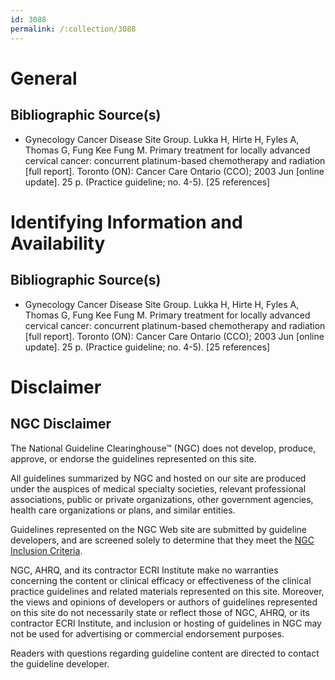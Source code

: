 ```yaml
---
id: 3088
permalink: /:collection/3088
---
```


# General

## Bibliographic Source(s)

- Gynecology Cancer Disease Site Group. Lukka H, Hirte H, Fyles A, Thomas G, Fung Kee Fung M. Primary treatment for locally advanced cervical cancer: concurrent platinum-based chemotherapy and radiation [full report]. Toronto (ON): Cancer Care Ontario (CCO); 2003 Jun [online update]. 25 p. (Practice guideline; no. 4-5). [25 references]

# Identifying Information and Availability

## Bibliographic Source(s)

- Gynecology Cancer Disease Site Group. Lukka H, Hirte H, Fyles A, Thomas G, Fung Kee Fung M. Primary treatment for locally advanced cervical cancer: concurrent platinum-based chemotherapy and radiation [full report]. Toronto (ON): Cancer Care Ontario (CCO); 2003 Jun [online update]. 25 p. (Practice guideline; no. 4-5). [25 references]

# Disclaimer

## NGC Disclaimer

The National Guideline Clearinghouse™ (NGC) does not develop, produce, approve, or endorse the guidelines represented on this site.

All guidelines summarized by NGC and hosted on our site are produced under the auspices of medical specialty societies, relevant professional associations, public or private organizations, other government agencies, health care organizations or plans, and similar entities.

Guidelines represented on the NGC Web site are submitted by guideline developers, and are screened solely to determine that they meet the [NGC Inclusion Criteria](/help-and-about/summaries/inclusion-criteria).

NGC, AHRQ, and its contractor ECRI Institute make no warranties concerning the content or clinical efficacy or effectiveness of the clinical practice guidelines and related materials represented on this site. Moreover, the views and opinions of developers or authors of guidelines represented on this site do not necessarily state or reflect those of NGC, AHRQ, or its contractor ECRI Institute, and inclusion or hosting of guidelines in NGC may not be used for advertising or commercial endorsement purposes.

Readers with questions regarding guideline content are directed to contact the guideline developer.

